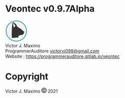 # Veontec v0.9.7Alpha
![logo veontec][logo_veontec]
<br>
Victor J. Maximo <br>
ProgrammerAuditore <victorvj098@gmail.com> <br>
Website : https://programmerauditore.gitlab.io/veontec
# Copyright
Victor J. Maximo ![logo veontec][logo_copyright] 2021

[logo_veontec]: https://github.com/ProgrammerAuditore/veontec/raw/master/source/logo.png

[logo_copyright]: https://github.com/ProgrammerAuditore/veontec/raw/master/source/copyright_16x16.png
